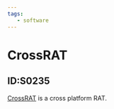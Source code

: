 ```yaml
---
tags:
   - software
---
```

# CrossRAT
## ID:S0235
[CrossRAT](software/S0235) is a cross platform RAT.
